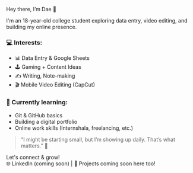Hey there, I’m Dae 👋

I'm an 18-year-old college student exploring data entry, video editing, and building my online presence.

### 💻 Interests:
- 📊 Data Entry & Google Sheets
- 🕹️ Gaming + Content Ideas
- ✍️ Writing, Note-making
- 🎬 Mobile Video Editing (CapCut)

### 🧠 Currently learning:
- Git & GitHub basics
- Building a digital portfolio
- Online work skills (Internshala, freelancing, etc.)

> “I might be starting small, but I’m showing up daily. That’s what matters.” 🚀

Let's connect & grow!  
🌐 LinkedIn (coming soon) | 🎯 Projects coming soon here too!
